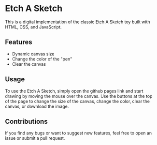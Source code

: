 # Etch A Sketch

This is a digital implementation of the classic Etch A Sketch toy built with HTML, CSS, and JavaScript.

## Features

- Dynamic canvas size
- Change the color of the "pen"
- Clear the canvas

## Usage

To use the Etch A Sketch, simply open the github pages link and start drawing by moving the mouse over the canvas. Use the buttons at the top of the page to change the size of the canvas, change the color, clear the canvas, or download the image.

## Contributions

If you find any bugs or want to suggest new features, feel free to open an issue or submit a pull request.
